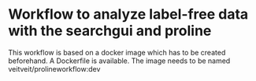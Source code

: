 # Workflow to analyze label-free data with the searchgui and proline
This workflow is based on a docker image which has to be created beforehand. A Dockerfile is available. 
The image needs to be named veitveit/prolineworkflow:dev
